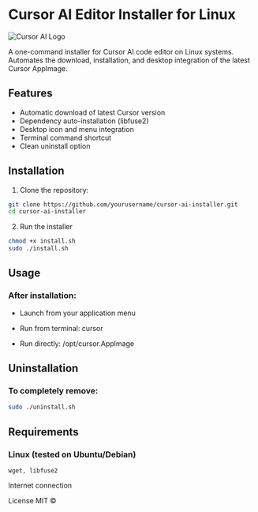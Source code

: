 # Cursor AI Editor Installer for Linux

![Cursor AI Logo](https://cursor.so/favicon.ico)

A one-command installer for Cursor AI code editor on Linux systems. Automates the download, installation, and desktop integration of the latest Cursor AppImage.

## Features

- Automatic download of latest Cursor version
- Dependency auto-installation (libfuse2)
- Desktop icon and menu integration
- Terminal command shortcut
- Clean uninstall option

## Installation

1. Clone the repository:
```bash
git clone https://github.com/yourusername/cursor-ai-installer.git
cd cursor-ai-installer
```
2. Run the installer
```bash
chmod +x install.sh
sudo ./install.sh
```

## Usage
### After installation:

- Launch from your application menu

- Run from terminal: cursor

- Run directly: /opt/cursor.AppImage

## Uninstallation
### To completely remove:

```bash
sudo ./uninstall.sh
```

## Requirements
### Linux (tested on Ubuntu/Debian)

```
wget, libfuse2
```

Internet connection

License MIT © 